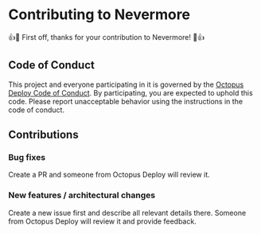 # Contributing to Nevermore

:+1::tada: First off, thanks for your contribution to Nevermore! :tada::+1:

## Code of Conduct

This project and everyone participating in it is governed by the [Octopus Deploy Code of Conduct](https://github.com/OctopusDeploy/Home/blob/main/CODE_OF_CONDUCT.md). By participating, you are expected to uphold this code. Please report unacceptable behavior using the instructions in the code of conduct.

## Contributions

### Bug fixes

Create a PR and someone from Octopus Deploy will review it.

### New features / architectural changes

Create a new issue first and describe all relevant details there. Someone from Octopus Deploy will review it and provide feedback.
